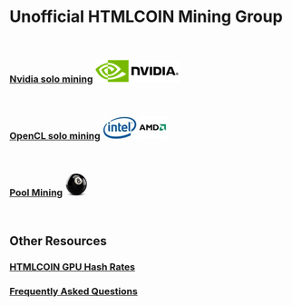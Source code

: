 # Unofficial HTMLCOIN Mining Group
<br>

### [Nvidia solo mining](./nvidia.md)  [![Nvidia](./images/nvidia.png)](./nvidia.md)
<br>

### [OpenCL solo mining](./amd.md)  [![OpenCL](./images/intel-amd.jpg)](./amd.md)
<br>

### [Pool Mining](./pool.md)  [![Pool](./images/pool.jpg)](./pool.md)
<br>

## Other Resources

### [HTMLCOIN GPU Hash Rates](./hashrate/htmlcoin-gpu-hashrates.md)

### [Frequently Asked Questions](./FAQ.md)

